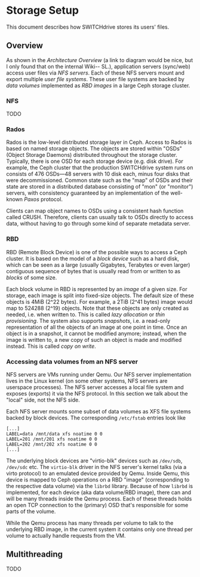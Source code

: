 # Storage Setup

This document describes how SWITCHdrive stores its users' files.

## Overview

As shown in the _Architecture Overview_ (a link to diagram would be
nice, but I only found that on the internal Wiki-- SL.), application
servers (sync/web) access user files via _NFS servers_.  Each of these
NFS servers mount and export multiple _user file systems_.  These user
file systems are backed by _data volumes_ implemented as _RBD images_
in a large Ceph storage cluster.

### NFS

TODO

### Rados

Rados is the low-level distributed storage layer in Ceph.  Access to
Rados is based on named storage objects.  The objects are stored
within "OSDs" (Object Storage Daemons) distributed throughout the
storage cluster.  Typically, there is one OSD for each storage device
(e.g. disk drive).  For example, the Ceph cluster that the production
SWITCHdrive system runs on consists of 476 OSDs—48 servers with 10
disk each, minus four disks that were decommissioned.  Common state
such as the "map" of OSDs and their state are stored in a distributed
database consisting of "mon" (or "monitor") servers, with consistency
guaranteed by an implementation of the well-known _Paxos_ protocol.

Clients can map object names to OSDs using a consistent hash function
called CRUSH.  Therefore, clients can usually talk to OSDs directly to
access data, without having to go through some kind of separate
metadata server.

### RBD

RBD (Remote Block Device) is one of the possible ways to access a Ceph
cluster.  It is based on the model of a _block device_ such as a hard
disk, which can be seen as a large (usually Gigabytes, Terabytes or
even larger) contiguous sequence of bytes that is usually read from or
written to as _blocks_ of some size.

Each block volume in RBD is represented by an _image_ of a given size.
For storage, each image is split into fixed-size objects.  The default
size of these objects is 4MiB (2^22 bytes).  For example, a 2TiB (2^41
bytes) image would map to 524288 (2^19) objects.  Note that these
objects are only created as needed, i.e. when written to.  This is
called _lazy allocation_ or _thin provisioning_.  The system also
supports _snapshots_, i.e. a read-only representation of all the
objects of an image at one point in time.  Once an object is in a
snapshot, it cannot be modified anymore; instead, when the image is
written to, a new copy of such an object is made and modified instead.
This is called _copy on write_.

### Accessing data volumes from an NFS server

NFS servers are VMs running under Qemu.  Our NFS server implementation
lives in the Linux kernel (on some other systems, NFS servers are
userspace processes).  The NFS server accesses a local file system and
exposes (exports) it via the NFS protocol.  In this section we talk
about the "local" side, not the NFS side.

Each NFS server mounts some subset of data volumes as XFS file systems
backed by block devices.  The corresponding `/etc/fstab` entries look
like

```
[...]
LABEL=data /mnt/data xfs noatime 0 0
LABEL=201 /mnt/201 xfs noatime 0 0
LABEL=202 /mnt/202 xfs noatime 0 0
[...]
```

The underlying block devices are "virtio-blk" devices such as
`/dev/sdb`, `/dev/sdc` etc.  The `virtio-blk` driver in the NFS
server's kernel talks (via a virto protocol) to an emulated device
provided by Qemu.  Inside Qemu, this device is mapped to Ceph
operations on a RBD "image" (corresponding to the respective data
volume) via the `librbd` library.  Because of how `librbd` is
implemented, for each device (aka data volume/RBD image), there can
and will be many threads inside the Qemu process.  Each of these
threads holds an open TCP connection to the (primary) OSD that's
responsible for some parts of the volume.

While the Qemu process has many threads per volume to talk to the
underlying RBD image, in the current system it contains only one
thread per volume to actually handle requests from the VM.

## Multithreading

TODO
